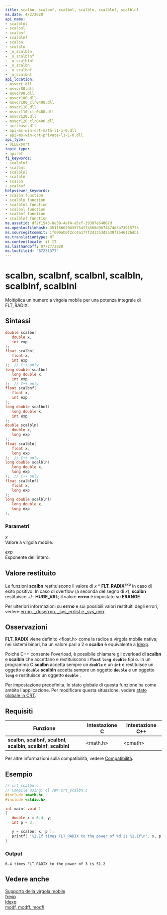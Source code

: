 ```yaml
---
title: scalbn, scalbnf, scalbnl, scalbln, scalblnf, scalblnl
ms.date: 4/2/2020
api_name:
- scalblnl
- scalbnl
- scalbnf
- scalblnf
- scalbn
- scalbln
- _o_scalbln
- _o_scalblnf
- _o_scalblnl
- _o_scalbn
- _o_scalbnf
- _o_scalbnl
api_location:
- msvcrt.dll
- msvcr80.dll
- msvcr90.dll
- msvcr100.dll
- msvcr100_clr0400.dll
- msvcr110.dll
- msvcr110_clr0400.dll
- msvcr120.dll
- msvcr120_clr0400.dll
- ucrtbase.dll
- api-ms-win-crt-math-l1-1-0.dll
- api-ms-win-crt-private-l1-1-0.dll
api_type:
- DLLExport
topic_type:
- apiref
f1_keywords:
- scalblnf
- scalbnl
- scalblnl
- scalbln
- scalbn
- scalbnf
helpviewer_keywords:
- scalbn function
- scalbln function
- scalblnl function
- scalbnl function
- scalbnf function
- scalblnf function
ms.assetid: df2f1543-8e39-4af4-a5cf-29307e64807d
ms.openlocfilehash: 351f56629435754f74565d9674874d5a73915773
ms.sourcegitcommit: 1f009ab0f2cc4a177f2d1353d5a38f164612bdb1
ms.translationtype: MT
ms.contentlocale: it-IT
ms.lasthandoff: 07/27/2020
ms.locfileid: "87231377"
---
```

# <a name="scalbn-scalbnf-scalbnl-scalbln-scalblnf-scalblnl"></a>scalbn, scalbnf, scalbnl, scalbln, scalblnf, scalblnl

Moltiplica un numero a virgola mobile per una potenza integrale di FLT_RADIX.

## <a name="syntax"></a>Sintassi

```C
double scalbn(
   double x,
   int exp
);
float scalbn(
   float x,
   int exp
);  // C++ only
long double scalbn(
   long double x,
   int exp
);  // C++ only
float scalbnf(
   float x,
   int exp
);
long double scalbnl(
   long double x,
   int exp
);
double scalbln(
   double x,
   long exp
);
float scalbln(
   float x,
   long exp
);  // C++ only
long double scalbln(
   long double x,
   long exp
);  // C++ only
float scalblnf(
   float x,
   long exp
);
long double scalblnl(
   long double x,
   long exp
);
```

### <a name="parameters"></a>Parametri

*x*<br/>
Valore a virgola mobile.

*exp*<br/>
Esponente dell'intero.

## <a name="return-value"></a>Valore restituito

Le funzioni **scalbn** restituiscono il valore di *x* \* **FLT_RADIX**<sup>Exp</sup> in caso di esito positivo. In caso di overflow (a seconda del segno di *x*), **scalbn** restituisce +/- **HUGE_VAL**; il valore **errno** è impostato su **ERANGE**.

Per ulteriori informazioni su **errno** e sui possibili valori restituiti degli errori, vedere [errno, _doserrno, _sys_errlist e _sys_nerr](../../c-runtime-library/errno-doserrno-sys-errlist-and-sys-nerr.md).

## <a name="remarks"></a>Osservazioni

**FLT_RADIX** viene definito \<float.h> come la radice a virgola mobile nativa; nei sistemi binari, ha un valore pari a 2 e **scalbn** è equivalente a [ldexp](ldexp.md).

Poiché C++ consente l'overload, è possibile chiamare gli overload di **scalbn** e **scalbln** che accettano e restituiscono i **`float`** **`long double`** tipi o. In un programma C **scalbn** accetta sempre un **`double`** e un **`int`** e restituisce un oggetto e **`double`** **scalbln** accetta sempre un oggetto **`double`** e un oggetto **`long`** e restituisce un oggetto **`double`** .

Per impostazione predefinita, lo stato globale di questa funzione ha come ambito l'applicazione. Per modificare questa situazione, vedere [stato globale in CRT](../global-state.md).

## <a name="requirements"></a>Requisiti

|Funzione|Intestazione C|Intestazione C++|
|--------------|--------------|------------------|
|**scalbn**, **scalbnf**, **scalbnl**, **scalbln**, **scalblnf**, **scalblnl**|\<math.h>|\<cmath>|

Per altre informazioni sulla compatibilità, vedere [Compatibilità](../../c-runtime-library/compatibility.md).

## <a name="example"></a>Esempio

```C
// crt_scalbn.c
// Compile using: cl /W4 crt_scalbn.c
#include <math.h>
#include <stdio.h>

int main( void )
{
   double x = 6.4, y;
   int p = 3;

   y = scalbn( x, p );
   printf( "%2.1f times FLT_RADIX to the power of %d is %2.1f\n", x, p, y );
}
```

### <a name="output"></a>Output

```Output
6.4 times FLT_RADIX to the power of 3 is 51.2
```

## <a name="see-also"></a>Vedere anche

[Supporto della virgola mobile](../../c-runtime-library/floating-point-support.md)<br/>
[frexp](frexp.md)<br/>
[ldexp](ldexp.md)<br/>
[modf, modff, modfl](modf-modff-modfl.md)<br/>
